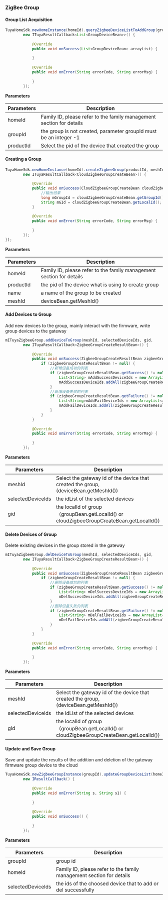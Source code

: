 ### ZigBee Group

#### Group List Acquisition

```java
TuyaHomeSdk.newHomeInstance(homeId).queryZigbeeDeviceListToAddGroup(groupId, productId, 
        new ITuyaResultCallback<List<GroupDeviceBean>>() {
        
            @Override
            public void onSuccess(List<GroupDeviceBean> arrayList) {
                
            }
            
            @Override
            public void onError(String errorCode, String errorMsg) {
                
            }
        });
```

**Parameters**

| Parameters    | Description |
| ------------ | -------------------------- |
| homeId       | Family ID, please refer to the family management section for details |
| groupId      | the group is not created, parameter groupId must be an integer -1 |
| productId    | Select the pid of the device that created the group |

#### Creating a Group

```java
TuyaHomeSdk.newHomeInstance(homeId).createZigbeeGroup(productId, meshId, name, 
        new ITuyaResultCallback<CloudZigbeeGroupCreateBean>() {
        
            @Override
            public void onSuccess(CloudZigbeeGroupCreateBean cloudZigbeeGroupCreateBean) {
                //输出结果
                long mGroupId = cloudZigbeeGroupCreateBean.getGroupId();
                String mGId = cloudZigbeeGroupCreateBean.getLocalId();
            }
        
            @Override
            public void onError(String errorCode, String errorMsg) {
                
            }
        });
});
```
**Parameters**

| Parameters    | Description |
| ------------ | -------------------------- |
| homeId              | Family ID, please refer to the family management section for details |
| productId           | the pid of the device what is using to create group|
| name                | a name of the group to be created |
| meshId              | deviceBean.getMeshId() |

#### Add Devices to Group

Add new devices to the group, mainly interact with the firmware, write group devices to the gateway

```java
mITuyaZigbeeGroup.addDeviceToGroup(meshId, selectedDeviceIds, gid, 
        new ITuyaResultCallback<ZigbeeGroupCreateResultBean>() {
       
            @Override
            public void onSuccess(ZigbeeGroupCreateResultBean zigbeeGroupCreateResultBean) {
                if (zigbeeGroupCreateResultBean != null) {
                    //新增设备成功的列表
                    if (zigbeeGroupCreateResultBean.getSuccess() != null && zigbeeGroupCreateResultBean.getSuccess().size() > 0) {
                        List<String> mAddSuccessDeviceIds = new ArrayList<>();
                        mAddSuccessDeviceIds.addAll(zigbeeGroupCreateResultBean.getSuccess());
                    }
                    //新增设备失败的列表
                    if (zigbeeGroupCreateResultBean.getFailure() != null && zigbeeGroupCreateResultBean.getFailure().size() > 0) {
                        List<String>mAddFailDeviceIds = new ArrayList<>();
                        mAddFailDeviceIds.addAll(zigbeeGroupCreateResultBean.getFailure());
                    }
                }
            }
            
            @Override
            public void onError(String errorCode, String errorMsg) {
                
            }
        });
```

**Parameters**

| Parameters    | Description |
| ------------ | -------------------------- |
| meshId                 | Select the gateway id of the device that created the group, (deviceBean.getMeshId())|
| selectedDeviceIds      | the idList of the selected devices |
| gid                    | the localId of group（groupBean.getLocalId() or cloudZigbeeGroupCreateBean.getLocalId()) |

#### Delete Devices of Group

Delete existing devices in the group stored in the gateway

```java
mITuyaZigbeeGroup.delDeviceToGroup(meshId, selectedDeviceIds, gid, 
        new ITuyaResultCallback<ZigbeeGroupCreateResultBean>() {
        
            @Override
            public void onSuccess(ZigbeeGroupCreateResultBean zigbeeGroupCreateResultBean) {
                if (zigbeeGroupCreateResultBean != null) {
                    //删除设备成功的列表
                    if (zigbeeGroupCreateResultBean.getSuccess() != null && zigbeeGroupCreateResultBean.getSuccess().size() > 0) {
                        List<String> mDelSuccessDeviceIds = new ArrayList<>();
                        mDelSuccessDeviceIds.addAll(zigbeeGroupCreateResultBean.getSuccess());
                    }
                    //删除设备失败的列表
                    if (zigbeeGroupCreateResultBean.getFailure() != null && zigbeeGroupCreateResultBean.getFailure().size() > 0) {
                        List<String> mDelFailDeviceIds = new ArrayList<>();
                        mDelFailDeviceIds.addAll(zigbeeGroupCreateResultBean.getFailure());
                    }
                }
            }
            
            @Override
            public void onError(String errorCode, String errorMsg) {
                
            }
        }); 
```
**Parameters**

| Parameters    | Description |
| ------------ | -------------------------- |
| meshId                 | Select the gateway id of the device that created the group, (deviceBean.getMeshId())|
| selectedDeviceIds      | the idList of the selected devices |
| gid                    | the localId of group（groupBean.getLocalId() or cloudZigbeeGroupCreateBean.getLocalId()) |

#### Update and Save Group

Save and update the results of the addition and deletion of the gateway firmware group device to the cloud

```java
TuyaHomeSdk.newZigbeeGroupInstance(groupId).updateGroupDeviceList(homeId, selectedDeviceIds, 
        new IResultCallback() {
        
            @Override
            public void onError(String s, String s1) {
                
            }
            
            @Override
            public void onSuccess() {
                
            }
        });
```
**Parameters**

| Parameters    | Description |
| ------------ | -------------------------- |
| groupId                | group id |
| homeId                 | Family ID, please refer to the family management section for details |
| selectedDeviceIds      | the ids of the choosed device that to add or del successfully |
